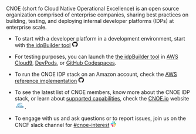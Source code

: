 CNOE (short fo Cloud Native Operational Excellence) is an open source organization comprised of enterprise companies, sharing best practices on building, testing, and deploying internal developer platforms (IDPs) at enterprise scale.

- To start with a developer platform in a development environment, start with [the idpBuilder tool](github.com/cnoe-io/idpbuilder) <img src="images/github.png" alt="github" style="height: 15px;" />

- For testing purposes, you can launch the [the idpBuilder tool](github.com/cnoe-io/idpbuilder) in [AWS Cloud9](https://aws.amazon.com/pm/cloud9), [DevPods](https://devpod.sh/), or [GitHub Codespaces](https://github.com/features/codespaces).
- To run the CNOE IDP stack on an Amazon account, check the [AWS reference implementation](https://github.com/cnoe-io/reference-implementation-aws) <img src="images/github.png" alt="github" style="height: 15px;" />

- To see the latest list of CNOE members, know more about the CNOE IDP stack, or learn about [supported capabilities](https://cnoe.io/docs/category/technology-capabilities), check the [CNOE.io](https://cnoe.io) website <img src="images/logo-02.png" alt="cnoe" style="height: 20px;" />.
- To engage with us and ask questions or to report issues, join us on the CNCF slack channel for [#cnoe-interest](https://cloud-native.slack.com/archives/C05TN9WFN5S) <img src="images/slack.png"
     alt="slack" style="height: 15px;" />
